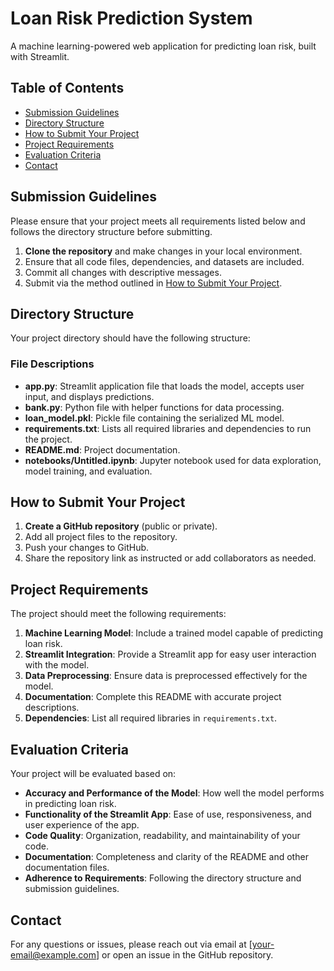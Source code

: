 # Loan Risk Prediction System

A machine learning-powered web application for predicting loan risk, built with Streamlit.

## Table of Contents
- [Submission Guidelines](#submission-guidelines)
- [Directory Structure](#directory-structure)
- [How to Submit Your Project](#how-to-submit-your-project)
- [Project Requirements](#project-requirements)
- [Evaluation Criteria](#evaluation-criteria)
- [Contact](#contact)

## Submission Guidelines
Please ensure that your project meets all requirements listed below and follows the directory structure before submitting. 

1. **Clone the repository** and make changes in your local environment.
2. Ensure that all code files, dependencies, and datasets are included.
3. Commit all changes with descriptive messages.
4. Submit via the method outlined in [How to Submit Your Project](#how-to-submit-your-project).

## Directory Structure
Your project directory should have the following structure:


### File Descriptions
- **app.py**: Streamlit application file that loads the model, accepts user input, and displays predictions.
- **bank.py**: Python file with helper functions for data processing.
- **loan_model.pkl**: Pickle file containing the serialized ML model.
- **requirements.txt**: Lists all required libraries and dependencies to run the project.
- **README.md**: Project documentation.
- **notebooks/Untitled.ipynb**: Jupyter notebook used for data exploration, model training, and evaluation.

## How to Submit Your Project
1. **Create a GitHub repository** (public or private).
2. Add all project files to the repository.
3. Push your changes to GitHub.
4. Share the repository link as instructed or add collaborators as needed.

## Project Requirements
The project should meet the following requirements:
1. **Machine Learning Model**: Include a trained model capable of predicting loan risk.
2. **Streamlit Integration**: Provide a Streamlit app for easy user interaction with the model.
3. **Data Preprocessing**: Ensure data is preprocessed effectively for the model.
4. **Documentation**: Complete this README with accurate project descriptions.
5. **Dependencies**: List all required libraries in `requirements.txt`.

## Evaluation Criteria
Your project will be evaluated based on:
- **Accuracy and Performance of the Model**: How well the model performs in predicting loan risk.
- **Functionality of the Streamlit App**: Ease of use, responsiveness, and user experience of the app.
- **Code Quality**: Organization, readability, and maintainability of your code.
- **Documentation**: Completeness and clarity of the README and other documentation files.
- **Adherence to Requirements**: Following the directory structure and submission guidelines.

## Contact
For any questions or issues, please reach out via email at [your-email@example.com] or open an issue in the GitHub repository.
